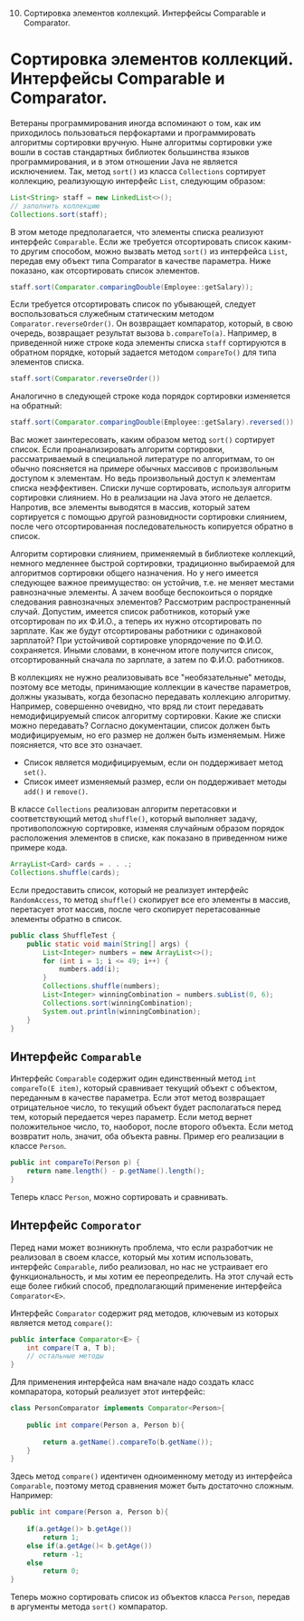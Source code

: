 10. Сортировка элементов коллекций. Интерфейсы Comparable и Comparator.

# Сортировка элементов коллекций. Интерфейсы Comparable и Comparator.
Ветераны программирования иногда вспоминают о том, как им приходилось пользоваться перфокартами и программировать алгоритмы сортировки вручную. Ныне алгоритмы сортировки уже вошли в состав стандартных библиотек большинства языков программирования, и в этом отношении Java не является исключением. Так, метод `sort()` из класса `Collections` сортирует коллекцию, реализующую интерфейс `List`, следующим образом:
```Java
List<String> staff = new LinkedList<>();
// заполнить коллекцию
Collections.sort(staff);
```
В этом методе предполагается, что элементы списка реализуют интерфейс `Comparable`. Если же требуется отсортировать список каким-то другим способом, можно вызвать метод `sort()` из интерфейса `List`, передав ему объект типа Comparator в качестве параметра. Ниже показано, как отсортировать список элементов.
```Java
staff.sort(Comparator.comparingDouble(Employee::getSalary));
```
Если требуется отсортировать список по убывающей, следует воспользоваться служебным статическим методом `Comparator.reverseOrder()`. Он возвращает компаратор, который, в свою очередь, возвращает результат вызова `b.compareTo(а)`. Например, в приведенной ниже строке кода элементы списка `staff` сортируются в обратном порядке, который задается методом `compareTo()` для типа элементов списка.
```Java
staff.sort(Comparator.reverseOrder())
```
Аналогично в следующей строке кода порядок сортировки изменяется на обратный:
```Java
staff.sort(Comparator.comparingDouble(Employee::getSalary).reversed())
```

Вас может заинтересовать, каким образом метод `sort()` сортирует список. Если проанализировать алгоритм сортировки, рассматриваемый в специальной литературе по алгоритмам, то он обычно поясняется на примере обычных массивов с произвольным доступом к элементам. Но ведь произвольный доступ к элементам списка неэффективен. Списки лучше сортировать, используя алгоритм сортировки слиянием. Но в реализации на Java этого не делается. Напротив, все элементы выводятся в массив, который затем сортируется с помощью другой разновидности сортировки слиянием, после чего отсортированная последовательность копируется обратно в список.

Алгоритм сортировки слиянием, применяемый в библиотеке коллекций, немного медленнее быстрой сортировки, традиционно выбираемой для алгоритмов сортировки общего назначения. Но у него имеется следующее важное преимущество: он устойчив, т.е. не меняет местами равнозначные элементы. А зачем вообще беспокоиться о порядке следования равнозначных элементов? Рассмотрим распространенный случай. Допустим, имеется список работников, который уже отсортирован по их Ф.И.О., а теперь их нужно отсортировать по зарплате. Как же будут отсортированы работники с одинаковой зарплатой? При устойчивой сортировке упорядочение по Ф.И.О. сохраняется. Иными словами, в конечном итоге получится список, отсортированный сначала по зарплате, а затем по Ф.И.О. работников.

В коллекциях не нужно реализовывать все "необязательные" методы, поэтому все методы, принимающие коллекции в качестве параметров, должны указывать, когда безопасно передавать коллекцию алгоритму. Например, совершенно очевидно, что вряд ли стоит передавать немодифицируемый список алгоритму сортировки. Какие же списки можно передавать? Согласно документации, список должен быть модифицируемым, но его размер не должен быть изменяемым. Ниже поясняется, что все это означает.

- Список является модифицируемым, если он поддерживает метод `set()`.
- Список имеет изменяемый размер, если он поддерживает методы `add()` и `remove()`.

В классе `Collections` реализован алгоритм перетасовки и соответствующий метод `shuffle()`, который выполняет задачу, противоположную сортировке, изменяя случайным образом порядок расположения элементов в списке, как показано в приведенном ниже примере кода.
```Java
ArrayList<Card> cards = . . .;
Collections.shuffle(cards);
```
Если предоставить список, который не реализует интерфейс `RandomAccess`, то метод `shuffle()` скопирует все его элементы в массив, перетасует этот массив, после чего скопирует перетасованные элементы обратно в список.
```Java
public class ShuffleTest {
    public static void main(String[] args) {
        List<Integer> numbers = new ArrayList<>();
        for (int i = 1; i <= 49; i++) {
            numbers.add(i);
        }
        Collections.shuffle(numbers);
        List<Integer> winningCombination = numbers.subList(0, 6);
        Collections.sort(winningCombination);
        System.out.println(winningCombination);
    }
}
```
## Интерфейс `Comparable`
Интерфейс `Comparable` содержит один единственный метод `int compareTo(E item)`, который сравнивает текущий объект с объектом, переданным в качестве параметра. Если этот метод возвращает отрицательное число, то текущий объект будет располагаться перед тем, который передается через параметр. Если метод вернет положительное число, то, наоборот, после второго объекта. Если метод возвратит ноль, значит, оба объекта равны. Пример его реализации в классе `Person`.
```Java
public int compareTo(Person p) {
    return name.length() - p.getName().length();
}
```
Теперь класс `Person`, можно сортировать и сравнивать.
## Интерфейс `Comporator`
Перед нами может возникнуть проблема, что если разработчик не реализовал в своем классе, который мы хотим использовать, интерфейс `Comparable`, либо реализовал, но нас не устраивает его функциональность, и мы хотим ее переопределить. На этот случай есть еще более гибкий способ, предполагающий применение интерфейса `Comparator<E>`.

Интерфейс `Comparator` содержит ряд методов, ключевым из которых является метод `compare()`:
```Java
public interface Comparator<E> {
    int compare(T a, T b);
    // остальные методы
}
```

Для применения интерфейса нам вначале надо создать класс компаратора, который реализует этот интерфейс:
```Java
class PersonComparator implements Comparator<Person>{
 
    public int compare(Person a, Person b){
     
        return a.getName().compareTo(b.getName());
    }
}
```
Здесь метод `compare()` идентичен одноименному методу из интерфейса `Comparable`, поэтому метод сравнения может быть достаточно сложным. Например:
```Java
public int compare(Person a, Person b){
  
    if(a.getAge()> b.getAge())
        return 1;
    else if(a.getAge()< b.getAge())
        return -1;
    else
        return 0;
}
```
Теперь можно сортировать список из объектов класса `Person`, передав в аргументы метода `sort()` компаратор.